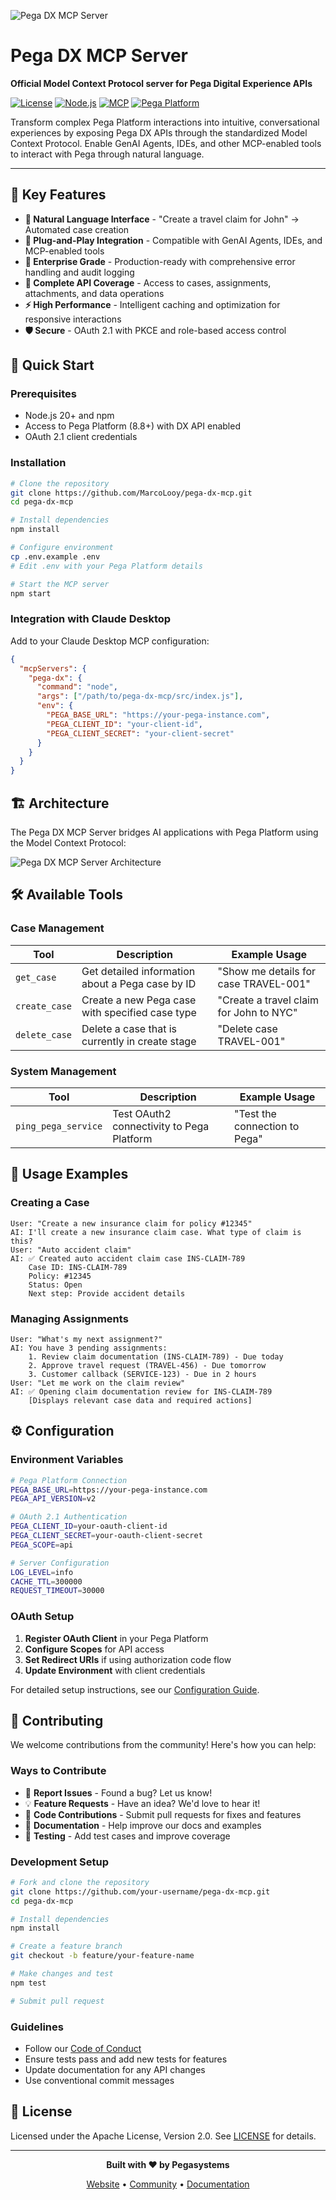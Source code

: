 ![Pega DX MCP Server](./media/pega-dx-mcp.png)

# Pega DX MCP Server

**Official Model Context Protocol server for Pega Digital Experience APIs**

[![License](https://img.shields.io/badge/License-Apache%202.0-blue.svg)](LICENSE)
[![Node.js](https://img.shields.io/badge/Node.js-20%2B-green.svg)](https://nodejs.org/)
[![MCP](https://img.shields.io/badge/MCP-Compatible-purple.svg)](https://modelcontextprotocol.io/)
[![Pega Platform](https://img.shields.io/badge/Pega-8.8%2B-red.svg)](https://www.pega.com/)

Transform complex Pega Platform interactions into intuitive, conversational experiences by exposing Pega DX APIs through the standardized Model Context Protocol. Enable GenAI Agents, IDEs, and other MCP-enabled tools to interact with Pega through natural language.

---

## 🌟 Key Features

- **🤖 Natural Language Interface** - "Create a travel claim for John" → Automated case creation
- **🔌 Plug-and-Play Integration** - Compatible with GenAI Agents, IDEs, and MCP-enabled tools
- **🏢 Enterprise Grade** - Production-ready with comprehensive error handling and audit logging
- **📡 Complete API Coverage** - Access to cases, assignments, attachments, and data operations
- **⚡ High Performance** - Intelligent caching and optimization for responsive interactions
- **🛡️ Secure** - OAuth 2.1 with PKCE and role-based access control

## 🚀 Quick Start

### Prerequisites

- Node.js 20+ and npm
- Access to Pega Platform (8.8+) with DX API enabled
- OAuth 2.1 client credentials

### Installation

```bash
# Clone the repository
git clone https://github.com/MarcoLooy/pega-dx-mcp.git
cd pega-dx-mcp

# Install dependencies
npm install

# Configure environment
cp .env.example .env
# Edit .env with your Pega Platform details

# Start the MCP server
npm start
```

### Integration with Claude Desktop

Add to your Claude Desktop MCP configuration:

```json
{
  "mcpServers": {
    "pega-dx": {
      "command": "node",
      "args": ["/path/to/pega-dx-mcp/src/index.js"],
      "env": {
        "PEGA_BASE_URL": "https://your-pega-instance.com",
        "PEGA_CLIENT_ID": "your-client-id",
        "PEGA_CLIENT_SECRET": "your-client-secret"
      }
    }
  }
}
```

## 🏗️ Architecture

The Pega DX MCP Server bridges AI applications with Pega Platform using the Model Context Protocol:

![Pega DX MCP Server Architecture](./media/architecture.png)

## 🛠️ Available Tools

### Case Management

| Tool                     | Description                                        | Example Usage                              |
| ------------------------ | -------------------------------------------------- | ------------------------------------------ |
| `get_case`               | Get detailed information about a Pega case by ID  | "Show me details for case TRAVEL-001"     |
| `create_case`            | Create a new Pega case with specified case type   | "Create a travel claim for John to NYC"   |
| `delete_case`            | Delete a case that is currently in create stage   | "Delete case TRAVEL-001"                  |

### System Management

| Tool                     | Description                                        | Example Usage                              |
| ------------------------ | -------------------------------------------------- | ------------------------------------------ |
| `ping_pega_service`      | Test OAuth2 connectivity to Pega Platform         | "Test the connection to Pega"             |

## 💬 Usage Examples

### Creating a Case

```
User: "Create a new insurance claim for policy #12345"
AI: I'll create a new insurance claim case. What type of claim is this?
User: "Auto accident claim"
AI: ✅ Created auto accident claim case INS-CLAIM-789
    Case ID: INS-CLAIM-789
    Policy: #12345
    Status: Open
    Next step: Provide accident details
```

### Managing Assignments

```
User: "What's my next assignment?"
AI: You have 3 pending assignments:
    1. Review claim documentation (INS-CLAIM-789) - Due today
    2. Approve travel request (TRAVEL-456) - Due tomorrow
    3. Customer callback (SERVICE-123) - Due in 2 hours
User: "Let me work on the claim review"
AI: ✅ Opening claim documentation review for INS-CLAIM-789
    [Displays relevant case data and required actions]
```

## ⚙️ Configuration

### Environment Variables

```bash
# Pega Platform Connection
PEGA_BASE_URL=https://your-pega-instance.com
PEGA_API_VERSION=v2

# OAuth 2.1 Authentication
PEGA_CLIENT_ID=your-oauth-client-id
PEGA_CLIENT_SECRET=your-oauth-client-secret
PEGA_SCOPE=api

# Server Configuration
LOG_LEVEL=info
CACHE_TTL=300000
REQUEST_TIMEOUT=30000
```

### OAuth Setup

1. **Register OAuth Client** in your Pega Platform
2. **Configure Scopes** for API access
3. **Set Redirect URIs** if using authorization code flow
4. **Update Environment** with client credentials

For detailed setup instructions, see our [Configuration Guide](docs/configuration.md).

## 🤝 Contributing

We welcome contributions from the community! Here's how you can help:

### Ways to Contribute

- 🐛 **Report Issues** - Found a bug? Let us know!
- 💡 **Feature Requests** - Have an idea? We'd love to hear it!
- 🔧 **Code Contributions** - Submit pull requests for fixes and features
- 📖 **Documentation** - Help improve our docs and examples
- 🧪 **Testing** - Add test cases and improve coverage

### Development Setup

```bash
# Fork and clone the repository
git clone https://github.com/your-username/pega-dx-mcp.git
cd pega-dx-mcp

# Install dependencies
npm install

# Create a feature branch
git checkout -b feature/your-feature-name

# Make changes and test
npm test

# Submit pull request
```

### Guidelines

- Follow our [Code of Conduct](CODE_OF_CONDUCT.md)
- Ensure tests pass and add new tests for features
- Update documentation for any API changes
- Use conventional commit messages

## 📄 License

Licensed under the Apache License, Version 2.0. See [LICENSE](LICENSE) for details.

---

<div align="center">

**Built with ❤️ by Pegasystems**

[Website](https://www.pega.com) • [Community](https://community.pega.com) • [Documentation](https://docs.pega.com)

</div>
